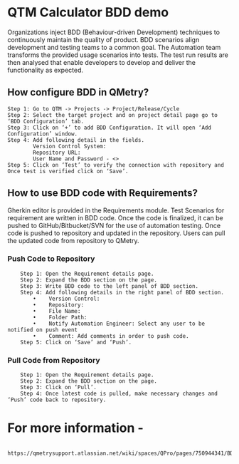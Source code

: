 # QTM Calculator BDD demo
Organizations inject BDD (Behaviour-driven Development) techniques to continuously maintain the quality of product. BDD scenarios align development and testing teams to a common goal. The Automation team transforms the provided usage scenarios into tests. The test run results are then analysed that enable developers to develop and deliver the functionality as expected.

## How configure BDD in QMetry?
    Step 1: Go to QTM -> Projects -> Project/Release/Cycle
    Step 2: Select the target project and on project detail page go to ‘BDD Configuration’ tab.
    Step 3: Click on ‘+’ to add BDD Configuration. It will open ‘Add Configuration’ window.
    Step 4: Add following detail in the fields.
            Version Control System:
            Repository URL:
            User Name and Password - <>
    Step 5: Click on ‘Test’ to verify the connection with repository and Once test is verified click on ‘Save’.

## How to use BDD code with Requirements?
Gherkin editor is provided in the Requirements module. Test Scenarios for requirement are written in BDD code. Once the code is finalized, it can be pushed to GitHub/Bitbucket/SVN for the use of automation testing. Once code is pushed to repository and updated in the repository. Users can pull the updated code from repository to QMetry.

### Push Code to Repository
        Step 1: Open the Requirement details page.
        Step 2: Expand the BDD section on the page.
        Step 3: Write BDD code to the left panel of BDD section.
        Step 4: Add following details in the right panel of BDD section.
            •    Version Control:
            •    Repository:
            •    File Name:
            •    Folder Path:
            •    Notify Automation Engineer: Select any user to be notified on push event
            •    Comment: Add comments in order to push code.
        Step 5: Click on ‘Save’ and ‘Push’.
### Pull Code from Repository
        Step 1: Open the Requirement details page.
        Step 2: Expand the BDD section on the page.
        Step 3: Click on ‘Pull’.
        Step 4: Once latest code is pulled, make necessary changes and ‘Push’ code back to repository.

# For more information -
        https://qmetrysupport.atlassian.net/wiki/spaces/QPro/pages/750944341/BDD+Implementation


